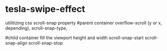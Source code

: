 # tesla-swipe-effect
utilitizing css scroll-snap property
#parent container
overflow-scroll (y or x, depending),
scroll-snap-type,

#child container
fill the viewport height and width
scroll-snap-start
scroll-snap-align
scroll-snap-stop
